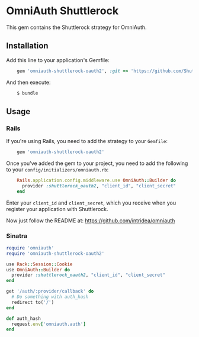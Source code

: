 # OmniAuth Shuttlerock

This gem contains the Shuttlerock strategy for OmniAuth.

## Installation

Add this line to your application's Gemfile:

```ruby
    gem 'omniauth-shuttlerock-oauth2', :git => 'https://github.com/Shuttlerock/omniauth-shuttlerock-oauth2.git'
```

And then execute:

```sh
    $ bundle
```


## Usage

### Rails

If you're using Rails, you need to add the strategy to your `Gemfile`:

```ruby
    gem 'omniauth-shuttlerock-oauth2'
```

Once you've added the gem to your project, you need to add the following to your `config/initializers/omniauth.rb`:

```ruby
    Rails.application.config.middleware.use OmniAuth::Builder do
      provider :shuttlerock_oauth2, "client_id", "client_secret"
    end
```

Enter your `client_id` and `client_secret`, which you receive when you register your application with Shuttlerock.

Now just follow the README at: https://github.com/intridea/omniauth

### Sinatra

```ruby
require 'omniauth'
require 'omniauth-shuttlerock-oauth2'

use Rack::Session::Cookie
use OmniAuth::Builder do
  provider :shuttlerock_oauth2, "client_id", "client_secret"
end

get '/auth/:provider/callback' do
  # Do something with auth_hash
  redirect to('/')
end

def auth_hash
  request.env['omniauth.auth']
end
```
